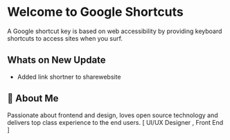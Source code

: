 
# Welcome to Google Shortcuts

A Google shortcut key is based on web accessibility by providing keyboard shortcuts to access sites when you surf. 


## Whats on New Update

- Added link shortner to sharewebsite


## 🚀 About Me
Passionate about frontend and design, loves open source technology and delivers top class experience to the end users. [ UI/UX Designer , Front End ]



